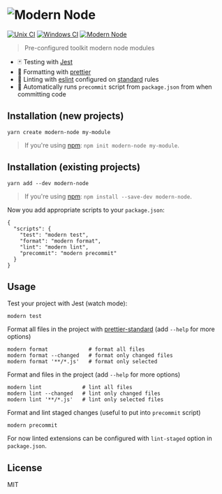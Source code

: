 # ![Modern Node](http://i.imgur.com/PqQAqwO.png)

[![Unix CI](https://img.shields.io/travis/sheerun/modern-node/master.svg)](https://travis-ci.org/sheerun/modern-node)
[![Windows CI](https://img.shields.io/appveyor/ci/sheerun/modern-node/master.svg)](https://ci.appveyor.com/project/sheerun/modern-node)
[![Modern Node](https://img.shields.io/badge/modern-node-9BB48F.svg)](https://github.com/sheerun/modern-node)

> Pre-configured toolkit modern node modules

- 🃏 Testing with [Jest](https://facebook.github.io/jest/)
- 💅 Formatting with [prettier](https://prettier.io/)
- 🌟 Linting with [eslint](https://eslint.org/) configured on [standard](https://standardjs.com/) rules
- 🐶 Automatically runs `precommit` script from `package.json` from when committing code

## Installation (new projects)

```
yarn create modern-node my-module
```

> If you're using [npm](https://www.npmjs.com/): `npm init modern-node my-module`.

## Installation (existing projects)

```
yarn add --dev modern-node
```

> If you're using [npm](https://www.npmjs.com/): `npm install --save-dev modern-node`.

Now you add appropriate scripts to your `package.json`:

```
{
  "scripts": {
    "test": "modern test",
    "format": "modern format",
    "lint": "modern lint",
    "precommit": "modern precommit"
  }
}
```

## Usage

Test your project with Jest (watch mode):

```
modern test
```

Format all files in the project with [prettier-standard](https://github.com/sheerun/prettier-standard) (add `--help` for more options)

```
modern format             # format all files
modern format --changed   # format only changed files
modern format '**/*.js'   # format only selected
```

Format and files in the project (add `--help` for more options)

```
modern lint             # lint all files
modern lint --changed   # lint only changed files
modern lint '**/*.js'   # lint only selected files
```

Format and lint staged changes (useful to put into `precommit` script)

```
modern precommit
```

For now linted extensions can be configured with `lint-staged` option in `package.json`.

## License

MIT
